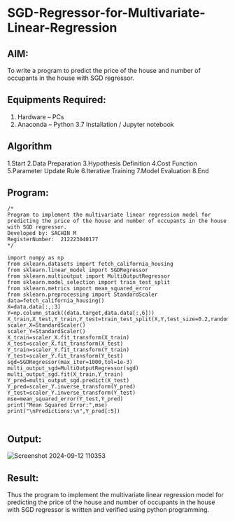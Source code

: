 # SGD-Regressor-for-Multivariate-Linear-Regression

## AIM:
To write a program to predict the price of the house and number of occupants in the house with SGD regressor.

## Equipments Required:
1. Hardware – PCs
2. Anaconda – Python 3.7 Installation / Jupyter notebook

## Algorithm
1.Start
2.Data Preparation 
3.Hypothesis Definition 
4.Cost Function 
5.Parameter Update Rule 
6.Iterative Training 
7.Model Evaluation 
8.End
## Program:
```
/*
Program to implement the multivariate linear regression model for predicting the price of the house and number of occupants in the house with SGD regressor.
Developed by: SACHIN M
RegisterNumber:  212223040177
*/

import numpy as np
from sklearn.datasets import fetch_california_housing
from sklearn.linear_model import SGDRegressor
from sklearn.multioutput import MultiOutputRegressor
from sklearn.model_selection import train_test_split
from sklearn.metrics import mean_squared_error
from sklearn.preprocessing import StandardScaler
data=fetch_california_housing()
X=data.data[:,:3]
Y=np.column_stack((data.target,data.data[:,6]))
X_train,X_test,Y_train,Y_test=train_test_split(X,Y,test_size=0.2,random_state=42)
scaler_X=StandardScaler()
scaler_Y=StandardScaler()
X_train=scaler_X.fit_transform(X_train)
X_test=scaler_X.fit_transform(X_test)
Y_train=scaler_Y.fit_transform(Y_train)
Y_test=scaler_Y.fit_transform(Y_test)
sgd=SGDRegressor(max_iter=1000,tol=1e-3)
multi_output_sgd=MultiOutputRegressor(sgd)
multi_output_sgd.fit(X_train,Y_train)
Y_pred=multi_output_sgd.predict(X_test)
Y_pred=scaler_Y.inverse_transform(Y_pred)
Y_test=scaler_Y.inverse_transform(Y_test)
mse=mean_squared_error(Y_test,Y_pred)
print("Mean Squared Error:",mse)
print("\nPredictions:\n",Y_pred[:5])


```

## Output:
![Screenshot 2024-09-12 110353](https://github.com/user-attachments/assets/853e42af-0a68-4f9d-835b-ee0c7bccc119)

## Result:
Thus the program to implement the multivariate linear regression model for predicting the price of the house and number of occupants in the house with SGD regressor is written and verified using python programming.
